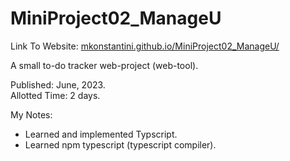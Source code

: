 # MiniProject02_ManageU 
Link To Website: [mkonstantini.github.io/MiniProject02_ManageU/](https://mkonstantini.github.io/MiniProject02_ManageU/)

A small to-do tracker web-project (web-tool).

Published: June, 2023.  
Allotted Time: 2 days.

My Notes:  

* Learned and implemented Typscript.  
* Learned npm typescript (typescript compiler).

